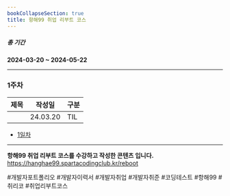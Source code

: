 ```yaml
---
bookCollapseSection: true
title: 항해99 취업 리부트 코스
---
```

##### 총 기간
**2024-03-20 ~ 2024-05-22**

---
### 1주차
| 제목  | 작성일      | 구분  |
| --- | -------- | --- |
|     | 24.03.20 | TIL |

- [1일차](Hanghae99/1주차/1일차)
---
**항해99 취업 리부트 코스를 수강하고 작성한 콘텐츠 입니다.**
https://hanghae99.spartacodingclub.kr/reboot

#개발자포트폴리오 #개발자이력서 #개발자취업 #개발자취준 #코딩테스트 #항해99 #취리코 #취업리부트코스